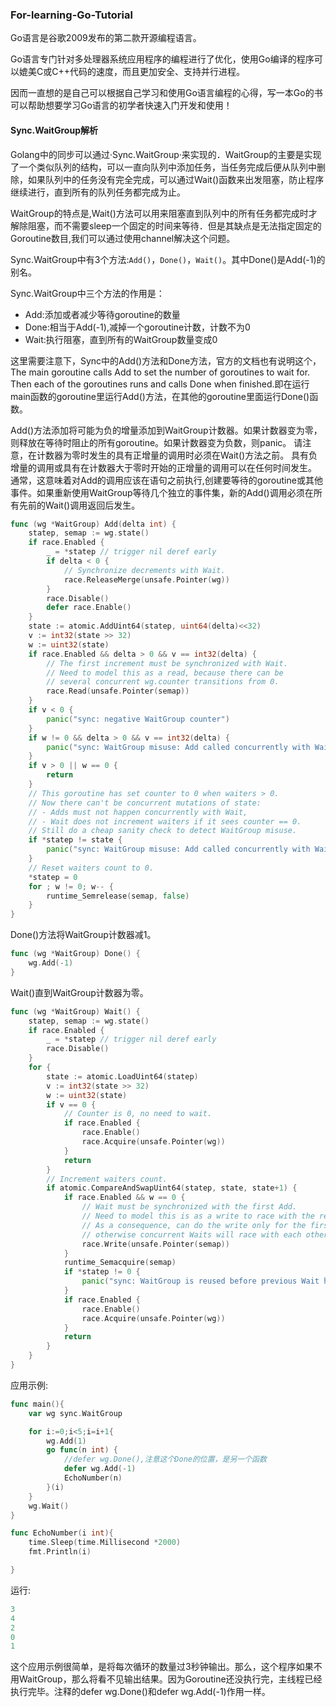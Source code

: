 ### For-learning-Go-Tutorial
Go语言是谷歌2009发布的第二款开源编程语言。

Go语言专门针对多处理器系统应用程序的编程进行了优化，使用Go编译的程序可以媲美C或C++代码的速度，而且更加安全、支持并行进程。

因而一直想的是自己可以根据自己学习和使用Go语言编程的心得，写一本Go的书可以帮助想要学习Go语言的初学者快速入门开发和使用！

#### Sync.WaitGroup解析

Golang中的同步可以通过·Sync.WaitGroup·来实现的．WaitGroup的主要是实现了一个类似队列的结构，可以一直向队列中添加任务，当任务完成后便从队列中删除，如果队列中的任务没有完全完成，可以通过Wait()函数来出发阻塞，防止程序继续进行，直到所有的队列任务都完成为止。

WaitGroup的特点是,Wait()方法可以用来阻塞直到队列中的所有任务都完成时才解除阻塞，而不需要sleep一个固定的时间来等待．但是其缺点是无法指定固定的Goroutine数目,我们可以通过使用channel解决这个问题。

Sync.WaitGroup中有3个方法:`Add()`，`Done()`，`Wait()`。其中Done()是Add(-1)的别名。

Sync.WaitGroup中三个方法的作用是：

* Add:添加或者减少等待goroutine的数量
* Done:相当于Add(-1),减掉一个goroutine计数，计数不为0
* Wait:执行阻塞，直到所有的WaitGroup数量变成0

这里需要注意下，Sync中的Add()方法和Done方法，官方的文档也有说明这个，The main goroutine calls Add to set the number of goroutines to wait for. Then each of the goroutines runs and calls Done when finished.即在运行main函数的goroutine里运行Add()方法，在其他的goroutine里面运行Done()函数。

Add()方法添加将可能为负的增量添加到WaitGroup计数器。如果计数器变为零，则释放在等待时阻止的所有goroutine。如果计数器变为负数，则panic。
请注意，在计数器为零时发生的具有正增量的调用时必须在Wait()方法之前。 具有负增量的调用或具有在计数器大于零时开始的正增量的调用可以在任何时间发生。
通常，这意味着对Add的调用应该在语句之前执行,创建要等待的goroutine或其他事件。如果重新使用WaitGroup等待几个独立的事件集，新的Add()调用必须在所有先前的Wait()调用返回后发生。
```go
func (wg *WaitGroup) Add(delta int) {
	statep, semap := wg.state()
	if race.Enabled {
		_ = *statep // trigger nil deref early
		if delta < 0 {
			// Synchronize decrements with Wait.
			race.ReleaseMerge(unsafe.Pointer(wg))
		}
		race.Disable()
		defer race.Enable()
	}
	state := atomic.AddUint64(statep, uint64(delta)<<32)
	v := int32(state >> 32)
	w := uint32(state)
	if race.Enabled && delta > 0 && v == int32(delta) {
		// The first increment must be synchronized with Wait.
		// Need to model this as a read, because there can be
		// several concurrent wg.counter transitions from 0.
		race.Read(unsafe.Pointer(semap))
	}
	if v < 0 {
		panic("sync: negative WaitGroup counter")
	}
	if w != 0 && delta > 0 && v == int32(delta) {
		panic("sync: WaitGroup misuse: Add called concurrently with Wait")
	}
	if v > 0 || w == 0 {
		return
	}
	// This goroutine has set counter to 0 when waiters > 0.
	// Now there can't be concurrent mutations of state:
	// - Adds must not happen concurrently with Wait,
	// - Wait does not increment waiters if it sees counter == 0.
	// Still do a cheap sanity check to detect WaitGroup misuse.
	if *statep != state {
		panic("sync: WaitGroup misuse: Add called concurrently with Wait")
	}
	// Reset waiters count to 0.
	*statep = 0
	for ; w != 0; w-- {
		runtime_Semrelease(semap, false)
	}
}
```

Done()方法将WaitGroup计数器减1。
```go
func (wg *WaitGroup) Done() {
	wg.Add(-1)
}
```

 Wait()直到WaitGroup计数器为零。
```go
func (wg *WaitGroup) Wait() {
	statep, semap := wg.state()
	if race.Enabled {
		_ = *statep // trigger nil deref early
		race.Disable()
	}
	for {
		state := atomic.LoadUint64(statep)
		v := int32(state >> 32)
		w := uint32(state)
		if v == 0 {
			// Counter is 0, no need to wait.
			if race.Enabled {
				race.Enable()
				race.Acquire(unsafe.Pointer(wg))
			}
			return
		}
		// Increment waiters count.
		if atomic.CompareAndSwapUint64(statep, state, state+1) {
			if race.Enabled && w == 0 {
				// Wait must be synchronized with the first Add.
				// Need to model this is as a write to race with the read in Add.
				// As a consequence, can do the write only for the first waiter,
				// otherwise concurrent Waits will race with each other.
				race.Write(unsafe.Pointer(semap))
			}
			runtime_Semacquire(semap)
			if *statep != 0 {
				panic("sync: WaitGroup is reused before previous Wait has returned")
			}
			if race.Enabled {
				race.Enable()
				race.Acquire(unsafe.Pointer(wg))
			}
			return
		}
	}
}
```
应用示例:
```go
func main(){
	var wg sync.WaitGroup

	for i:=0;i<5;i=i+1{
		wg.Add(1)
		go func(n int) {
			//defer wg.Done(),注意这个Done的位置，是另一个函数
			defer wg.Add(-1)
			EchoNumber(n)
		}(i)
	}
	wg.Wait()
}

func EchoNumber(i int){
	time.Sleep(time.Millisecond *2000)
	fmt.Println(i)

}
```
运行:
```go
3
4
2
0
1
```
这个应用示例很简单，是将每次循环的数量过3秒钟输出。那么，这个程序如果不用WaitGroup，那么将看不见输出结果。因为Goroutine还没执行完，主线程已经执行完毕。注释的defer wg.Done()和defer wg.Add(-1)作用一样。
